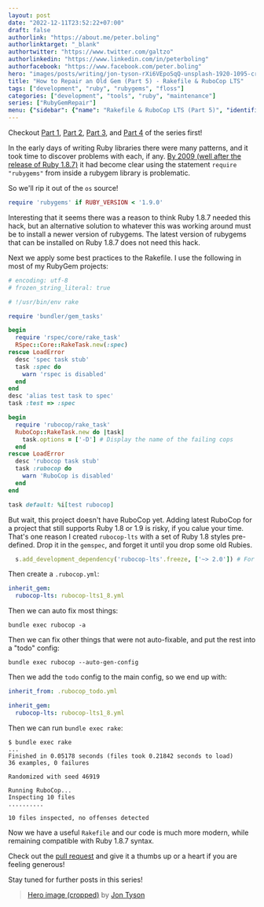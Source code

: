 ```yaml
---
layout: post
date: "2022-12-11T23:52:22+07:00"
draft: false
authorlink: "https://about.me/peter.boling"
authorlinktarget: "_blank"
authortwitter: "https://www.twitter.com/galtzo"
authorlinkedin: "https://www.linkedin.com/in/peterboling"
authorfacebook: "https://www.facebook.com/peter.boling"
hero: "images/posts/writing/jon-tyson-rXi6VEpoSqQ-unsplash-1920-1095-crop.png"
title: "How to Repair an Old Gem (Part 5) - Rakefile & RuboCop LTS"
tags: ["development", "ruby", "rubygems", "floss"]
categories: ["development", "tools", "ruby", "maintenance"]
series: ["RubyGemRepair"]
menu: {"sidebar": {"name": "Rakefile & RuboCop LTS (Part 5)", "identifier": "repair_old_gem_5", "parent": "rubygems", "weight": 15}}
---
```

Checkout [Part 1](/posts/rubygems/repair_old_gem_1),
[Part 2](/posts/rubygems/repair_old_gem_2),
[Part 3](/posts/rubygems/repair_old_gem_3), and
[Part 4](/posts/rubygems/repair_old_gem_4) of the series first!

In the early days of writing Ruby libraries there were many patterns, and it took time to discover problems with each, if any.
[By 2009 (well after the release of Ruby 1.8.7)](https://tomayko.com/blog/2009/require-rubygems-antipattern)
it had become clear using the statement `require "rubygems"` from inside a rubygem library is problematic.

So we'll rip it out of the `os` source!
```ruby
require 'rubygems' if RUBY_VERSION < '1.9.0'
```
Interesting that it seems there was a reason to think Ruby 1.8.7 needed this hack, 
but an alternative solution to whatever this was working around must be to install a newer version of rubygems.
The latest version of rubygems that can be installed on Ruby 1.8.7 does not need this hack.

Next we apply some best practices to the Rakefile.  I use the following in most of my RubyGem projects:
```ruby
# encoding: utf-8
# frozen_string_literal: true

# !/usr/bin/env rake

require 'bundler/gem_tasks'

begin
  require 'rspec/core/rake_task'
  RSpec::Core::RakeTask.new(:spec)
rescue LoadError
  desc 'spec task stub'
  task :spec do
    warn 'rspec is disabled'
  end
end
desc 'alias test task to spec'
task :test => :spec

begin
  require 'rubocop/rake_task'
  RuboCop::RakeTask.new do |task|
    task.options = ['-D'] # Display the name of the failing cops
  end
rescue LoadError
  desc 'rubocop task stub'
  task :rubocop do
    warn 'RuboCop is disabled'
  end
end

task default: %i[test rubocop]
```

But wait, this project doesn't have RuboCop yet.
Adding latest RuboCop for a project that still supports Ruby 1.8 or 1.9 is risky, if you calue your time.
That's one reason I created `rubocop-lts` with a set of Ruby 1.8 styles pre-defined.
Drop it in the `gemspec`, and forget it until you drop some old Rubies.
```ruby
  s.add_development_dependency('rubocop-lts'.freeze, ['~> 2.0']) # For Ruby 1.8.7 compat
```
Then create a `.rubocop.yml`:
```yaml
inherit_gem:
  rubocop-lts: rubocop-lts1_8.yml
```
Then we can auto fix most things:
```shell
bundle exec rubocop -a
```
Then we can fix other things that were not auto-fixable, and put the rest into a "todo" config:
```shell
bundle exec rubocop --auto-gen-config
```
Then we add the `todo` config to the main config, so we end up with:
```yaml
inherit_from: .rubocop_todo.yml

inherit_gem:
  rubocop-lts: rubocop-lts1_8.yml
```
Then we can run `bundle exec rake`:
```shell
$ bundle exec rake
...
Finished in 0.05178 seconds (files took 0.21842 seconds to load)
36 examples, 0 failures

Randomized with seed 46919

Running RuboCop...
Inspecting 10 files
..........

10 files inspected, no offenses detected
```

Now we have a useful `Rakefile` and our code is much more modern, while remaining compatible with Ruby 1.8.7 syntax.

Check out the [pull request](https://github.com/rdp/os/pull/72)
and give it a thumbs up or a heart if you are feeling generous!

Stay tuned for further posts in this series!

> [Hero image (cropped)](https://unsplash.com/photos/rXi6VEpoSqQ) by [Jon Tyson](https://unsplash.com/@jontyson)

